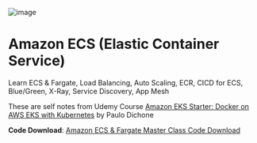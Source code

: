 <!--![image](https://user-images.githubusercontent.com/36029504/148509222-fc20fe1f-0996-4d15-8854-df58ff7a6e61.png)-->
![image](https://user-images.githubusercontent.com/36029504/148509480-ec9e4978-8b74-4e8e-be78-b2b22d22545e.png)

# Amazon ECS (Elastic Container Service)
Learn ECS &amp; Fargate, Load Balancing, Auto Scaling, ECR, CICD for ECS, Blue/Green, X-Ray, Service Discovery, App Mesh

These are self notes from Udemy Course [Amazon EKS Starter: Docker on AWS EKS with Kubernetes](https://www.udemy.com/course/amazon-eks-starter-kubernetes-on-aws/) by Paulo Dichone

**Code Download**: [Amazon ECS & Fargate Master Class Code Download](https://courses.datacumulus.com/downloads/amazon-ecs-95g/)
